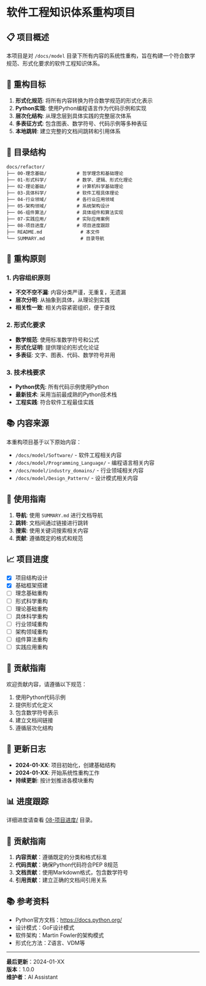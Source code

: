 # 软件工程知识体系重构项目

## 📋 项目概述

本项目是对 `/docs/model` 目录下所有内容的系统性重构，旨在构建一个符合数学规范、形式化要求的软件工程知识体系。

## 🎯 重构目标

1. **形式化规范**: 将所有内容转换为符合数学规范的形式化表示
2. **Python实现**: 使用Python编程语言作为代码示例和实现
3. **层次化结构**: 从理念层到具体实践的完整层次体系
4. **多表征方式**: 包含图表、数学符号、代码示例等多种表征
5. **本地跳转**: 建立完整的文档间跳转和引用体系

## 📁 目录结构

```
docs/refactor/
├── 00-理念基础/           # 哲学理念和基础理论
├── 01-形式科学/           # 数学、逻辑、形式化理论
├── 02-理论基础/           # 计算机科学基础理论
├── 03-具体科学/           # 软件工程具体理论
├── 04-行业领域/           # 各行业应用领域
├── 05-架构领域/           # 系统架构设计
├── 06-组件算法/           # 具体组件和算法实现
├── 07-实践应用/           # 实际应用案例
├── 08-项目进度/           # 项目进度跟踪
├── README.md              # 本文件
└── SUMMARY.md             # 目录导航
```

## 🔄 重构原则

### 1. 内容组织原则
- **不交不空不漏**: 内容分类严谨，无重复，无遗漏
- **层次分明**: 从抽象到具体，从理论到实践
- **相关性一致**: 相关内容紧密组织，便于查找

### 2. 形式化要求
- **数学规范**: 使用标准数学符号和公式
- **形式化证明**: 提供理论的形式化论证
- **多表征**: 文字、图表、代码、数学符号并用

### 3. 技术栈要求
- **Python优先**: 所有代码示例使用Python
- **最新技术**: 采用当前最成熟的Python技术栈
- **工程实践**: 符合软件工程最佳实践

## 📚 内容来源

本重构项目基于以下原始内容：
- `/docs/model/Software/` - 软件工程相关内容
- `/docs/model/Programming_Language/` - 编程语言相关内容  
- `/docs/model/industry_domains/` - 行业领域相关内容
- `/docs/model/Design_Pattern/` - 设计模式相关内容

## 🚀 使用指南

1. **导航**: 使用 `SUMMARY.md` 进行文档导航
2. **跳转**: 文档间通过链接进行跳转
3. **搜索**: 使用关键词搜索相关内容
4. **贡献**: 遵循既定的格式和规范

## 📈 项目进度

- [x] 项目结构设计
- [x] 基础框架搭建
- [ ] 理念基础重构
- [ ] 形式科学重构
- [ ] 理论基础重构
- [ ] 具体科学重构
- [ ] 行业领域重构
- [ ] 架构领域重构
- [ ] 组件算法重构
- [ ] 实践应用重构

## 🤝 贡献指南

欢迎贡献内容，请遵循以下规范：
1. 使用Python代码示例
2. 提供形式化定义
3. 包含数学符号表示
4. 建立文档间链接
5. 遵循层次化结构

## 📝 更新日志

- **2024-01-XX**: 项目初始化，创建基础结构
- **2024-01-XX**: 开始系统性重构工作
- **持续更新**: 按计划推进各模块重构

## 📊 进度跟踪

详细进度请查看 [08-项目进度/](./08-项目进度/) 目录。

## 🤝 贡献指南

1. **内容贡献**：遵循既定的分类和格式标准
2. **代码贡献**：确保Python代码符合PEP 8规范
3. **文档贡献**：使用Markdown格式，包含数学符号
4. **引用贡献**：建立正确的文档间引用关系

## 📚 参考资料

- Python官方文档：https://docs.python.org/
- 设计模式：GoF设计模式
- 软件架构：Martin Fowler的架构模式
- 形式化方法：Z语言、VDM等

---

**最后更新**：2024-01-XX  
**版本**：1.0.0  
**维护者**：AI Assistant
